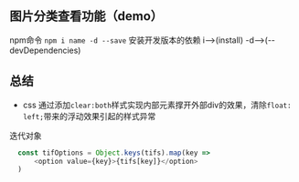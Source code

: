 ## 图片分类查看功能（demo）

npm命令
`npm i name -d --save` 安装开发版本的依赖 i-->(install) -d-->(--devDependencies)

## 总结

 - css
  通过添加`clear:both`样式实现内部元素撑开外部div的效果，清除`float: left;`带来的浮动效果引起的样式异常

  迭代对象

  ```js
    const tifOptions = Object.keys(tifs).map(key => 
        <option value={key}>{tifs[key]}</option>
    )
  ```